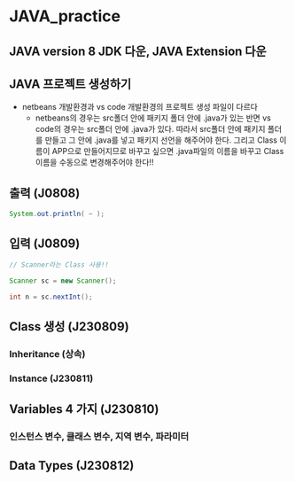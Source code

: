 # JAVA_practice
## JAVA version 8 JDK 다운, JAVA Extension 다운


## JAVA 프로젝트 생성하기 
* netbeans 개발환경과 vs code 개발환경의 프로젝트 생성 파일이 다르다
    * netbeans의 경우는 src폴더 안에 패키지 폴더 안에 .java가 있는 반면
    vs code의 경우는 src폴더 안에 .java가 있다. 따라서 src폴더 안에 패키지 폴더를 만들고 그 안에 .java를 넣고 패키지 선언을 해주어야 한다.
    그리고 Class 이름이 APP으로 만들어지므로 바꾸고 싶으면 .java파일의 이름을 바꾸고 Class 이름을 수동으로 변경해주어야 한다!!

## 출력 (J0808)
```java
System.out.println( ~ );
```


## 입력 (J0809)
```java
// Scanner라는 Class 사용!!

Scanner sc = new Scanner();

int n = sc.nextInt();

```

## Class 생성 (J230809)
### Inheritance (상속)
### Instance (J230811)

## Variables 4 가지 (J230810)
### 인스턴스 변수, 클래스 변수, 지역 변수, 파라미터


## Data Types (J230812)